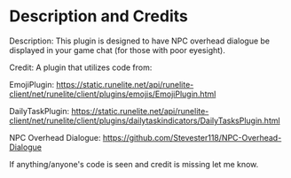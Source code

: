 # Description and Credits

Description: This plugin is designed to have NPC overhead dialogue be displayed in your game chat (for those with poor eyesight). 

Credit:
A plugin that utilizes code from: 

EmojiPlugin: https://static.runelite.net/api/runelite-client/net/runelite/client/plugins/emojis/EmojiPlugin.html

DailyTaskPlugin: https://static.runelite.net/api/runelite-client/net/runelite/client/plugins/dailytaskindicators/DailyTasksPlugin.html

NPC Overhead Dialogue: https://github.com/Stevester118/NPC-Overhead-Dialogue


If anything/anyone's code is seen and credit is missing let me know. 
